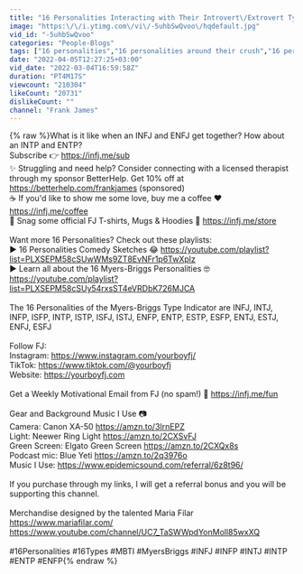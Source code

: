 ```yaml
---
title: "16 Personalities Interacting with Their Introvert\/Extrovert Type"
image: "https:\/\/i.ytimg.com\/vi\/-5uhbSwQvoo\/hqdefault.jpg"
vid_id: "-5uhbSwQvoo"
categories: "People-Blogs"
tags: ["16 personalities","16 personalities around their crush","16 personalities interacting"]
date: "2022-04-05T12:27:25+03:00"
vid_date: "2022-03-04T16:59:58Z"
duration: "PT4M17S"
viewcount: "210304"
likeCount: "20731"
dislikeCount: ""
channel: "Frank James"
---
```

{% raw %}What is it like when an INFJ and ENFJ get together? How about an INTP and ENTP?<br />Subscribe  👉 <a rel="nofollow" target="blank" href="https://infj.me/sub">https://infj.me/sub</a> <br />✨ Struggling and need help? Consider connecting with a licensed therapist through my sponsor BetterHelp. Get 10% off at <a rel="nofollow" target="blank" href="https://betterhelp.com/frankjames">https://betterhelp.com/frankjames</a> (sponsored)<br />☕ If you'd like to show me some love, buy me a coffee ❤️ <a rel="nofollow" target="blank" href="https://infj.me/coffee">https://infj.me/coffee</a><br />👕 Snag some official FJ T-shirts, Mugs &amp; Hoodies 🙌 <a rel="nofollow" target="blank" href="https://infj.me/store">https://infj.me/store</a> <br /><br />Want more 16 Personalities? Check out these playlists:<br />▶ 16 Personalities Comedy Sketches 😂 <a rel="nofollow" target="blank" href="https://youtube.com/playlist?list=PLXSEPM58cSUwWMs9ZT8EvNFr1p6TwXplz">https://youtube.com/playlist?list=PLXSEPM58cSUwWMs9ZT8EvNFr1p6TwXplz</a><br />▶ Learn all about the 16 Myers-Briggs Personalities 🤓 <a rel="nofollow" target="blank" href="https://youtube.com/playlist?list=PLXSEPM58cSUy54rxsST4eVRDbK726MJCA">https://youtube.com/playlist?list=PLXSEPM58cSUy54rxsST4eVRDbK726MJCA</a><br /><br />The 16 Personalities of the Myers-Briggs Type Indicator are INFJ, INTJ, INFP, ISFP, INTP, ISTP, ISFJ, ISTJ, ENFP, ENTP, ESTP, ESFP, ENTJ, ESTJ, ENFJ, ESFJ<br /><br />Follow FJ:<br />Instagram: <a rel="nofollow" target="blank" href="https://www.instagram.com/yourboyfj/">https://www.instagram.com/yourboyfj/</a><br />TikTok: <a rel="nofollow" target="blank" href="https://www.tiktok.com/@yourboyfj">https://www.tiktok.com/@yourboyfj</a><br />Website: <a rel="nofollow" target="blank" href="https://yourboyfj.com">https://yourboyfj.com</a><br /><br />Get a Weekly Motivational Email from FJ (no spam!) 🎉 <a rel="nofollow" target="blank" href="https://infj.me/fun">https://infj.me/fun</a><br /><br />Gear and Background Music I Use 📷 <br />Camera: Canon XA-50 <a rel="nofollow" target="blank" href="https://amzn.to/3IrnEPZ">https://amzn.to/3IrnEPZ</a><br />Light: Neewer Ring Light <a rel="nofollow" target="blank" href="https://amzn.to/2CXSvFJ">https://amzn.to/2CXSvFJ</a><br />Green Screen: Elgato Green Screen <a rel="nofollow" target="blank" href="https://amzn.to/2CXQx8s">https://amzn.to/2CXQx8s</a><br />Podcast mic: Blue Yeti <a rel="nofollow" target="blank" href="https://amzn.to/2q3976o">https://amzn.to/2q3976o</a><br />Music I Use: <a rel="nofollow" target="blank" href="https://www.epidemicsound.com/referral/6z8t96/">https://www.epidemicsound.com/referral/6z8t96/</a><br /><br />If you purchase through my links, I will get a referral bonus and you will be supporting this channel.<br /><br />Merchandise designed by the talented Maria Filar<br /><a rel="nofollow" target="blank" href="https://www.mariafilar.com/">https://www.mariafilar.com/</a><br /><a rel="nofollow" target="blank" href="https://www.youtube.com/channel/UC7_TaSWWpdYonMoll85wxXQ">https://www.youtube.com/channel/UC7_TaSWWpdYonMoll85wxXQ</a><br /><br />#16Personalities #16Types #MBTI #MyersBriggs #INFJ #INFP #INTJ #INTP #ENTP #ENFP{% endraw %}
